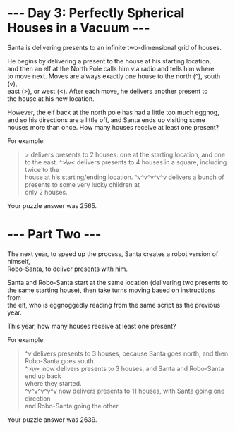# --- Day 3: Perfectly Spherical Houses in a Vacuum ---
Santa is delivering presents to an infinite two-dimensional grid of houses.

He begins by delivering a present to the house at his starting location, \
and then an elf at the North Pole calls him via radio and tells him where \
to move next. Moves are always exactly one house to the north (^), south (v), \
east (>), or west (<). After each move, he delivers another present to \
the house at his new location.

However, the elf back at the north pole has had a little too much eggnog, \
and so his directions are a little off, and Santa ends up visiting some \
houses more than once. How many houses receive at least one present?

For example:

> \> delivers presents to 2 houses: one at the starting location, and one \
> to the east.
> ^\>\v< delivers presents to 4 houses in a square, including twice to the \
> house at his starting/ending location.
> ^v^v^v^v^v delivers a bunch of presents to some very lucky children at \
> only 2 houses.

Your puzzle answer was 2565.

# --- Part Two ---
The next year, to speed up the process, Santa creates a robot version of himself, \
Robo-Santa, to deliver presents with him.

Santa and Robo-Santa start at the same location (delivering two presents to \
the same starting house), then take turns moving based on instructions from \
the elf, who is eggnoggedly reading from the same script as the previous year.

This year, how many houses receive at least one present?

For example:

> ^v delivers presents to 3 houses, because Santa goes north, and then Robo-Santa goes south.\
> ^>\v< now delivers presents to 3 houses, and Santa and Robo-Santa end up back\
> where they started.\
> ^v^v^v^v^v now delivers presents to 11 houses, with Santa going one direction \
> and Robo-Santa going the other.

Your puzzle answer was 2639.

